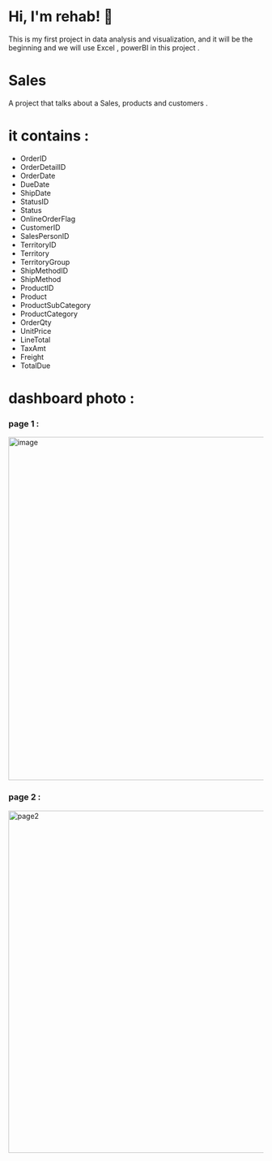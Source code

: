 # Hi, I'm rehab! 👋
This is my first project in data analysis and visualization, and it will be the beginning and we will use Excel , powerBI in this project  .

# Sales

A project that talks about a Sales, products and customers .

# it contains :
- OrderID
- OrderDetailID
- OrderDate
- DueDate
- ShipDate
- StatusID
- Status
- OnlineOrderFlag
- CustomerID
- SalesPersonID
- TerritoryID
- Territory
- TerritoryGroup
- ShipMethodID
- ShipMethod
- ProductID
- Product
- ProductSubCategory
- ProductCategory
- OrderQty	
- UnitPrice	
- LineTotal	
- TaxAmt	
- Freight	
- TotalDue

# dashboard photo :

### page 1 :




<img width="676" alt="image" src="https://github.com/rehabm1996/Sales/assets/113944494/a98c50ab-8823-4a83-b34e-a9e24b66bc2f">


### page 2 :




<img width="674" alt="page2" src="https://github.com/rehabm1996/Sales/assets/113944494/9ebd5b54-cbc8-41bc-a7f5-b7b4739fa934">

